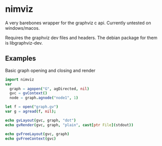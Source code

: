 # nimviz
A very barebones wrapper for the graphviz c api.
Currently untested on windows/macos.

Requires the graphviz dev files and headers.
The debian package for them is libgraphviz-dev.

## Examples

Basic graph opening and closing and render

```nim
import nimviz
var
  graph = agopen("G", agDirected, nil)
  gvc = gvContext()
  node = graph.agnode("node1", 1)

let f = open("graph.gv")
var g = agread(f, nil);

echo gvLayout(gvc, graph, "dot")
echo gvRender(gvc, graph, "plain", cast[ptr File](stdout))

echo gvFreeLayout(gvc, graph)
echo gvFreeContext(gvc)
```